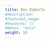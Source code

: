 ```yaml
---
title: Don Roberto
#description: 
#featured_image: 
#keywords: []
#menus: "main"
weight: 15
---
```

